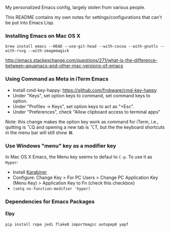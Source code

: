 My personalized Emacs config, largely stolen from various people.

This README contains my own notes for settings/configurations that
can't be put into Emacs Lisp.

### Installing Emacs on Mac OS X

```
brew install emacs --HEAD --use-git-head --with-cocoa --with-gnutls --with-rsvg --with-imagemagick
```

http://emacs.stackexchange.com/questions/271/what-is-the-difference-between-aquamacs-and-other-mac-versions-of-emacs

### Using Command as Meta in iTerm Emacs

* Install cmd-key-happy: https://github.com/frobware/cmd-key-happy
* Under "Keys", set option keys to command, set command keys to option.
* Under "Profiles -> Keys", set option keys to act as "+Esc".
* Under "Preferences", check "Allow clipboard access to terminal apps"

Note: this change makes the option key work as command for iTerm,
i.e., quitting is ⌥Q and opening a new tab is ⌥T, but the the keyboard
shortcuts in the menu bar will still show ⌘.

### Use Windows "menu" key as a modifier key

In Mac OS X Emacs, the Menu key seems to defaul to `C-p`. To use it as `Hyper`:

* Install [Karabiner](https://pqrs.org/osx/karabiner/)
* Configure: Change Key > For PC Users > Change PC Application Key
  (Menu Key) > Application Key to Fn (check this checkbox)
* `(setq ns-function-modifier 'hyper)`

### Dependencies for Emacs Packages

#### Elpy

```
pip install rope jedi flake8 importmagic autopep8 yapf
```
